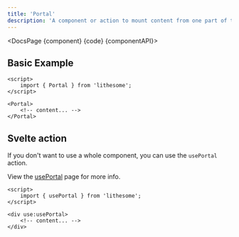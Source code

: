 ```yaml
---
title: 'Portal'
description: 'A component or action to mount content from one part of the dom to another.'
---
```


<script>
	import {DocsPage} from '$site/index.ts';

	import componentAPI from './api';
	import {default as component} from './component.svelte';
	import {default as code} from './component.svelte?raw';
</script>

<DocsPage {component} {code} {componentAPI}>

## Basic Example

```svelte
<script>
	import { Portal } from 'lithesome';
</script>

<Portal>
	<!-- content... -->
</Portal>
```

## Svelte action

If you don't want to use a whole component, you can use the `usePortal` action.

View the [usePortal](/docs/actions/usePortal) page for more info.

```svelte
<script>
	import { usePortal } from 'lithesome';
</script>

<div use:usePortal>
	<!-- content... -->
</div>
```

</DocsPage>
